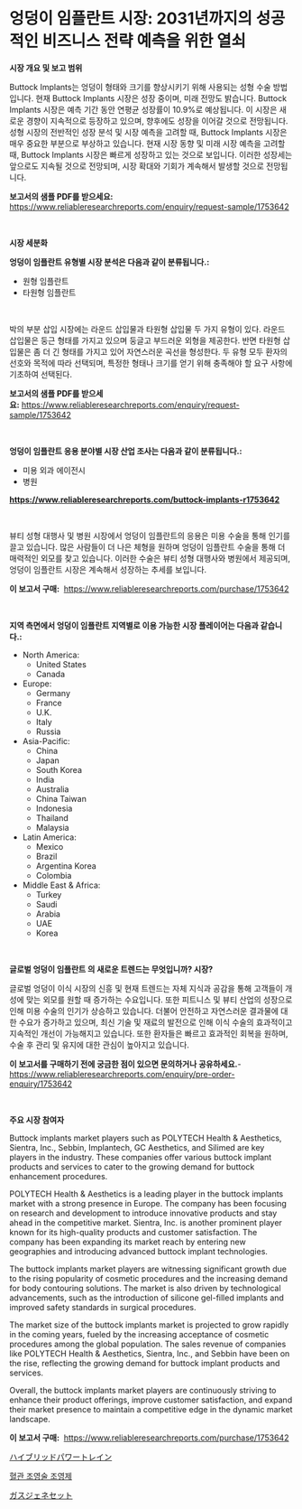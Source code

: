 <p><h1>엉덩이 임플란트 시장: 2031년까지의 성공적인 비즈니스 전략 예측을 위한 열쇠</h1></p><p><strong>시장 개요 및 보고 범위</strong></p>
<p><p>Buttock Implants는 엉덩이 형태와 크기를 향상시키기 위해 사용되는 성형 수술 방법입니다. 현재 Buttock Implants 시장은 성장 중이며, 미래 전망도 밝습니다. Buttock Implants 시장은 예측 기간 동안 연평균 성장률이 10.9%로 예상됩니다. 이 시장은 새로운 경향이 지속적으로 등장하고 있으며, 향후에도 성장을 이어갈 것으로 전망됩니다. 성형 시장의 전반적인 성장 분석 및 시장 예측을 고려할 때, Buttock Implants 시장은 매우 중요한 부분으로 부상하고 있습니다. 현재 시장 동향 및 미래 시장 예측을 고려할 때, Buttock Implants 시장은 빠르게 성장하고 있는 것으로 보입니다. 이러한 성장세는 앞으로도 지속될 것으로 전망되며, 시장 확대와 기회가 계속해서 발생할 것으로 전망됩니다.</p></p>
<p><strong>보고서의 샘플 PDF를 받으세요:</strong> <a href="https://www.reliableresearchreports.com/enquiry/request-sample/1753642">https://www.reliableresearchreports.com/enquiry/request-sample/1753642</a></p>
<p>&nbsp;</p>
<p><strong>시장 세분화</strong></p>
<p><strong>엉덩이 임플란트 유형별 시장 분석은 다음과 같이 분류됩니다.:</strong></p>
<p><ul><li>원형 임플란트</li><li>타원형 임플란트</li></ul></p>
<p>&nbsp;</p>
<p><p>박의 부분 삽입 시장에는 라운드 삽입물과 타원형 삽입물 두 가지 유형이 있다. 라운드 삽입물은 둥근 형태를 가지고 있으며 둥글고 부드러운 외형을 제공한다. 반면 타원형 삽입물은 좀 더 긴 형태를 가지고 있어 자연스러운 곡선을 형성한다. 두 유형 모두 환자의 선호와 목적에 따라 선택되며, 특정한 형태나 크기를 얻기 위해 충족해야 할 요구 사항에 기초하여 선택된다.</p></p>
<p><strong>보고서의 샘플 PDF를 받으세요:</strong>&nbsp;<a href="https://www.reliableresearchreports.com/enquiry/request-sample/1753642">https://www.reliableresearchreports.com/enquiry/request-sample/1753642</a></p>
<p>&nbsp;</p>
<p><strong> 엉덩이 임플란트 응용 분야별 시장 산업 조사는 다음과 같이 분류됩니다.:</strong></p>
<p><ul><li>미용 외과 에이전시</li><li>병원</li></ul></p>
<p><strong><a href="https://www.reliableresearchreports.com/buttock-implants-r1753642">https://www.reliableresearchreports.com/buttock-implants-r1753642</a></strong></p>
<p>&nbsp;</p>
<p><p>뷰티 성형 대행사 및 병원 시장에서 엉덩이 임플란트의 응용은 미용 수술을 통해 인기를 끌고 있습니다. 많은 사람들이 더 나은 체형을 원하며 엉덩이 임플란트 수술을 통해 더 매력적인 외모를 찾고 있습니다. 이러한 수술은 뷰티 성형 대행사와 병원에서 제공되며, 엉덩이 임플란트 시장은 계속해서 성장하는 추세를 보입니다.</p></p>
<p><strong>이 보고서 구매:</strong>&nbsp; <a href="https://www.reliableresearchreports.com/purchase/1753642">https://www.reliableresearchreports.com/purchase/1753642</a></p>
<p>&nbsp;</p>
<p><strong>지역 측면에서 엉덩이 임플란트 지역별로 이용 가능한 시장 플레이어는 다음과 같습니다.:</strong></p>
<p><ul>
    <li>
        North America:
        <ul>
            <li>United States</li>
            <li>Canada</li>
        </ul>
    </li>
    <li>
        Europe:
        <ul>
            <li>Germany</li>
            <li>France</li>
            <li>U.K.</li>
            <li>Italy</li>
            <li>Russia</li>
        </ul>
    </li>
    <li>
        Asia-Pacific:
        <ul>
            <li>China</li>
            <li>Japan</li>
            <li>South Korea</li>
            <li>India</li>
            <li>Australia</li>
            <li>China Taiwan</li>
            <li>Indonesia</li>
            <li>Thailand</li>
            <li>Malaysia</li>
        </ul>
    </li>
    <li>
        Latin America:
        <ul>
            <li>Mexico</li>
            <li>Brazil</li>
            <li>Argentina Korea</li>
            <li>Colombia</li>
        </ul>
    </li>
    <li>
        Middle East & Africa:
        <ul>
            <li>Turkey</li>
            <li>Saudi</li>
            <li>Arabia</li>
            <li>UAE</li>
            <li>Korea</li>
        </ul>
    </li>
    </ul></p>
<p>&nbsp;</p>
<p><strong>글로벌 엉덩이 임플란트 의 새로운 트렌드는 무엇입니까? 시장?</strong></p>
<p><p>글로벌 엉덩이 이식 시장의 신흥 및 현재 트렌드는 자체 지식과 공감을 통해 고객들이 개성에 맞는 외모를 원할 때 증가하는 수요입니다. 또한 피트니스 및 뷰티 산업의 성장으로 인해 미용 수술의 인기가 상승하고 있습니다. 더불어 안전하고 자연스러운 결과물에 대한 수요가 증가하고 있으며, 최신 기술 및 재료의 발전으로 인해 이식 수술의 효과적이고 지속적인 개선이 가능해지고 있습니다. 또한 환자들은 빠르고 효과적인 회복을 원하며, 수술 후 관리 및 유지에 대한 관심이 높아지고 있습니다.</p></p>
<p><strong>이 보고서를 구매하기 전에 궁금한 점이 있으면 문의하거나 공유하세요.</strong>- <a href="https://www.reliableresearchreports.com/enquiry/pre-order-enquiry/1753642">https://www.reliableresearchreports.com/enquiry/pre-order-enquiry/1753642</a></p>
<p>&nbsp;</p>
<p><strong>주요 시장 참여자</strong></p>
<p><p>Buttock implants market players such as POLYTECH Health & Aesthetics, Sientra, Inc., Sebbin, Implantech, GC Aesthetics, and Silimed are key players in the industry. These companies offer various buttock implant products and services to cater to the growing demand for buttock enhancement procedures.</p><p>POLYTECH Health & Aesthetics is a leading player in the buttock implants market with a strong presence in Europe. The company has been focusing on research and development to introduce innovative products and stay ahead in the competitive market. Sientra, Inc. is another prominent player known for its high-quality products and customer satisfaction. The company has been expanding its market reach by entering new geographies and introducing advanced buttock implant technologies.</p><p>The buttock implants market players are witnessing significant growth due to the rising popularity of cosmetic procedures and the increasing demand for body contouring solutions. The market is also driven by technological advancements, such as the introduction of silicone gel-filled implants and improved safety standards in surgical procedures.</p><p>The market size of the buttock implants market is projected to grow rapidly in the coming years, fueled by the increasing acceptance of cosmetic procedures among the global population. The sales revenue of companies like POLYTECH Health & Aesthetics, Sientra, Inc., and Sebbin have been on the rise, reflecting the growing demand for buttock implant products and services.</p><p>Overall, the buttock implants market players are continuously striving to enhance their product offerings, improve customer satisfaction, and expand their market presence to maintain a competitive edge in the dynamic market landscape.</p></p>
<p><strong>이 보고서 구매:</strong>&nbsp;&nbsp;<a href="https://www.reliableresearchreports.com/purchase/1753642">https://www.reliableresearchreports.com/purchase/1753642</a></p>
<p><p><a href="https://medium.com/@karinaokon69/%E3%83%8F%E3%82%A4%E3%83%96%E3%83%AA%E3%83%83%E3%83%89%E3%83%91%E3%83%AF%E3%83%BC%E3%83%88%E3%83%AC%E3%82%A4%E3%83%B3%E5%B8%82%E5%A0%B4-%E7%AB%B6%E4%BA%89%E5%88%86%E6%9E%90-%E5%B8%82%E5%A0%B4%E5%8B%95%E5%90%91%E3%81%8A%E3%82%88%E3%81%B32031%E5%B9%B4%E3%81%BE%E3%81%A7%E3%81%AE%E4%BA%88%E6%B8%AC-c7fa38fe3113">ハイブリッドパワートレイン</a></p><p><a href="https://medium.com/@lilmama456456/%EC%95%88%EC%A0%84%EC%84%B1-%EB%8C%80%EC%A1%B0-%EC%A0%9C%EC%A0%9C-%EC%8B%9C%EC%9E%A5-%EB%8F%99%ED%96%A5-%EB%B0%8F-%EC%8B%9C%EC%9E%A5-%EB%B6%84%EC%84%9D%EC%9D%80-2024-2031%EB%85%84-%EA%B8%B0%EA%B0%84%EC%9D%84-%EB%8C%80%EC%83%81%EC%9C%BC%EB%A1%9C-%EC%98%88%EC%B8%A1%EB%90%A9%EB%8B%88%EB%8B%A4-6156b83e96f6">혈관 조영술 조영제</a></p><p><a href="https://medium.com/@candiceveum_27405/%E3%82%AC%E3%82%B9%E7%99%BA%E9%9B%BB%E3%82%BB%E3%83%83%E3%83%88%E5%B8%82%E5%A0%B4-2031%E5%B9%B4%E3%81%BE%E3%81%A7%E3%81%AE%E5%8B%95%E5%90%91-%E4%BA%88%E6%B8%AC-%E7%AB%B6%E4%BA%89%E5%88%86%E6%9E%90-38746a2fc185">ガスジェネセット</a></p></p>